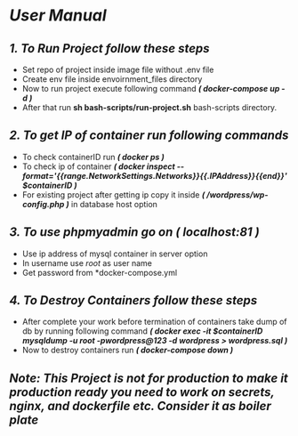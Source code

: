 # *User Manual*
## *1. To Run Project follow these steps*
- Set repo of project inside image file without .env file
- Create env file inside envoirnment_files directory
- Now to run project execute following command ***( docker-compose up -d )*** 
- After that run **sh bash-scripts/run-project.sh** bash-scripts directory.

## *2. To get IP of container run following commands*
- To check containerID run ***( docker ps )***
- To check ip of container
    ***( docker inspect --format='{{range.NetworkSettings.Networks}}{{.IPAddress}}{{end}}' $containerID )***
- For existing project after getting ip copy it inside ***( /wordpress/wp-config.php )*** in database host option

## *3. To use phpmyadmin go on* ***( localhost:81 )***
- Use ip address of mysql container in server option
- In username use *root* as user name
- Get password from *docker-compose.yml

## *4. To Destroy Containers follow these steps*
- After complete your work before termination of containers take dump of db by running following command ***( docker exec -it $containerID mysqldump -u root -pwordpress@123 -d wordpress > wordpress.sql )***
- Now to destroy containers run ***( docker-compose down )***


## *Note: This Project is not for production to make it production ready you need to work on secrets, nginx, and dockerfile etc. Consider it as boiler plate*